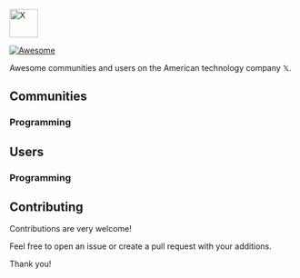 [<img src="https://seeklogo.com//images/T/twitter-x-logo-577BCAE525-seeklogo.com.png?v=638264860160000000" width="50" alt="X">](https://github.com/mjovanc/awesome-x)

[![Awesome](https://awesome.re/badge.svg)](https://awesome.re)

Awesome communities and users on the American technology company 𝕏.

## Communities

### Programming

## Users

### Programming

## Contributing

Contributions are very welcome!

Feel free to open an issue or create a pull request with your additions.

Thank you!